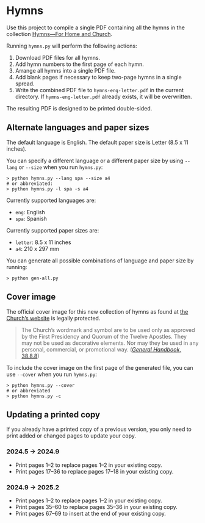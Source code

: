 # Hymns

Use this project to compile a single PDF containing all the hymns in the collection [Hymns&mdash;For Home and Church][a].

[a]: https://www.churchofjesuschrist.org/media/music/collections/hymns-for-home-and-church

Running `hymns.py` will perform the following actions:

1.  Download PDF files for all hymns.
2.  Add hymn numbers to the first page of each hymn.
3.  Arrange all hymns into a single PDF file.
4.  Add blank pages if necessary to keep two-page hymns in a single spread.
5.  Write the combined PDF file to `hymns-eng-letter.pdf` in the current directory. If `hymns-eng-letter.pdf` already exists, it will be overwritten.

The resulting PDF is designed to be printed double-sided.

## Alternate languages and paper sizes

The default language is English. The default paper size is Letter (8.5 x 11 inches).

You can specify a different language or a different paper size by using `--lang` or `--size` when you run `hymns.py`:

```shell
> python hymns.py --lang spa --size a4
# or abbreviated:
> python hymns.py -l spa -s a4
```

Currently supported languages are:

* `eng`: English
* `spa`: Spanish

Currently supported paper sizes are:

* `letter`: 8.5 x 11 inches
* `a4`: 210 x 297 mm

You can generate all possible combinations of language and paper size by running:

```shell
> python gen-all.py
```

## Cover image

The official cover image for this new collection of hymns as found at [the Church&#x02bc;s website][a] is legally
protected.

> The Church&#x02bc;s wordmark and symbol are to be used only as approved by the First Presidency and Quorum of the
> Twelve Apostles. They may not be used as decorative elements. Nor may they be used in any personal, commercial, or
> promotional way. ([_General Handbook_, 38.8.8][b])

To include the cover image on the first page of the generated file, you can use `--cover` when you run `hymns.py`:

```shell
> python hymns.py --cover
# or abbreviated
> python hymns.py -c
```

[b]: https://www.churchofjesuschrist.org/study/manual/general-handbook/38-church-policies-and-guidelines#title_number143

## Updating a printed copy

If you already have a printed copy of a previous version, you only need to print added or changed pages to update your copy.

### 2024.5 &rarr; 2024.9

* Print pages 1&ndash;2 to replace pages 1&ndash;2 in your existing copy.
* Print pages 17&ndash;36 to replace pages 17&ndash;18 in your existing copy.

### 2024.9 &rarr; 2025.2

* Print pages 1&ndash;2 to replace pages 1&ndash;2 in your existing copy.
* Print pages 35&ndash;60 to replace pages 35&ndash;36 in your existing copy.
* Print pages 67&ndash;69 to insert at the end of your existing copy.
